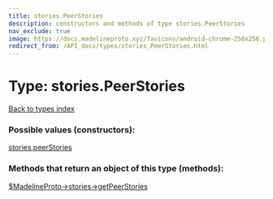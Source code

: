 ```yaml
---
title: stories.PeerStories
description: constructors and methods of type stories.PeerStories
nav_exclude: true
image: https://docs.madelineproto.xyz/favicons/android-chrome-256x256.png
redirect_from: /API_docs/types/stories_PeerStories.html
---
```

# Type: stories.PeerStories
[Back to types index](index.html)



### Possible values (constructors):

[stories.peerStories](/API_docs/constructors/stories.peerStories.html)  



### Methods that return an object of this type (methods):

[$MadelineProto->stories->getPeerStories](/API_docs/methods/stories.getPeerStories.html)  



